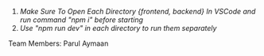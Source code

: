 1. *Make Sure To Open Each Directory {frontend, backend} In VSCode and run command "npm i" before starting*
2. *Use "npm run dev" in each directory to run them separately*

Team Members:
Parul
Aymaan 
